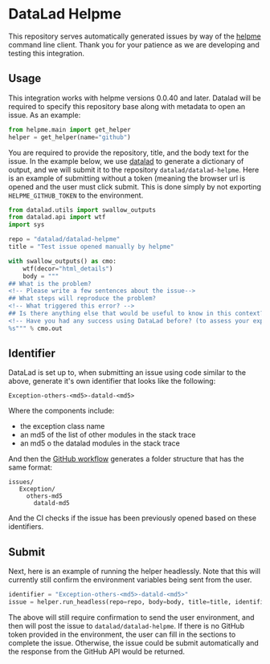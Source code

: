 # DataLad Helpme

This repository serves automatically generated issues by way of the [helpme](https://vsoch.github.io/helpme)
command line client. Thank you for your patience as we are developing and testing this
integration.

## Usage

This integration works with helpme versions 0.0.40 and later. Datalad will be
required to specify this repository base along with metadata to open an issue.
As an example:


```python
from helpme.main import get_helper
helper = get_helper(name="github")
```

You are required to provide the repository, title, and the body text for the issue.
In the example below, we use <a href="https://github.com/datalad/datalad" target="_blank">datalad</a> 
to generate a dictionary of output, and we will submit it to the repository `datalad/datalad-helpme`.
Here is an example of submitting without a token (meaning the browser url is opened and the user
must click submit. This is done simply by not exporting `HELPME_GITHUB_TOKEN` to the environment.

```python
from datalad.utils import swallow_outputs
from datalad.api import wtf
import sys

repo = "datalad/datalad-helpme"
title = "Test issue opened manually by helpme"

with swallow_outputs() as cmo:
    wtf(decor="html_details")
    body = """
## What is the problem?
<!-- Please write a few sentences about the issue-->
## What steps will reproduce the problem?
<!-- What triggered this error? -->
## Is there anything else that would be useful to know in this context?
<!-- Have you had any success using DataLad before? (to assess your expertise/prior luck.  We would welcome your testimonial additions to https://github.com/datalad/datalad/wiki/Testimonials as well)-->
%s""" % cmo.out
```


## Identifier

DataLad is set up to, when submitting an issue using code similar to the above,
generate it's own identifier that looks like the following:

```
Exception-others-<md5>-datald-<md5>
```

Where the components include:

 - the exception class name
 - an md5 of the list of other modules in the stack trace
 - an md5 o the datalad modules in the stack trace

And then the [GitHub workflow](.github/workflows/report_issue.yml) generates a folder
structure that has the same format:

```
issues/
   Exception/
     others-md5
       datald-md5
```

And the CI checks if the issue has been previously opened based on these identifiers.

## Submit

Next, here is an example of running the helper headlessly. Note that this will currently still confirm the
environment variables being sent from the user.

```python
identifier = "Exception-others-<md5>-datald-<md5>"
issue = helper.run_headless(repo=repo, body=body, title=title, identifier=identifier, generate_md5=False)
```

The above will still require confirmation to send the user environment,
and then will post the issue to `datalad/datalad-helpme`. If there is no GitHub
token provided in the environment, the user can fill in the sections to complete the issue.
Otherwise, the issue could be submit automatically and the response from the GitHub
API would be returned.

